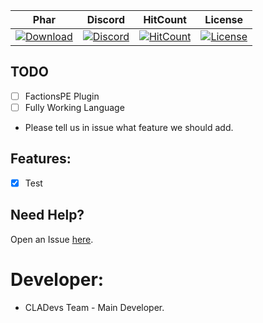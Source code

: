 | Phar | Discord | HitCount | License |
| :---: | :---: | :---: | :---: |
 [![Download](https://img.shields.io/badge/download-latest-blue.svg)](https://poggit.pmmp.io/ci/CLADevs/FactionsPE/~) | [![Discord](https://camo.githubusercontent.com/455152269a0ed38255ed15e375084d4dd08e0c98/68747470733a2f2f696d672e736869656c64732e696f2f62616467652f636861742d6f6e253230646973636f72642d3732383944412e737667)](https://discord.gg/V5CYfWd) | [![HitCount](http://hits.dwyl.io/CLADevs/FactionsPE.svg)](http://hits.dwyl.io/CLADevs/FactionsPE) | [![License](https://img.shields.io/github/license/CLADevs/FactionsPE.svg?label=License)](LICENSE)
 
## TODO

- [ ] FactionsPE Plugin
- [ ] Fully Working Language

* Please tell us in issue what feature we should add.

## Features:

- [x] Test

 ## Need Help?
 
  Open an Issue [here](https://github.com/CLADevs/FactionsPE/issues/new).
  
 # Developer:
 
 * CLADevs Team - Main Developer.
